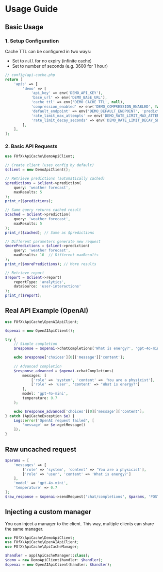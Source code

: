 # Usage Guide

## Basic Usage

### 1. Setup Configuration

Cache TTL can be configured in two ways:
- Set to `null` for no expiry (infinite cache)
- Set to number of seconds (e.g. 3600 for 1 hour)

```php
// config/api-cache.php
return [
    'apis' => [
        'demo' => [
            'api_key' => env('DEMO_API_KEY'),
            'base_url' => env('DEMO_BASE_URL'),
            'cache_ttl' => env('DEMO_CACHE_TTL', null),
            'compression_enabled' => env('DEMO_COMPRESSION_ENABLED', false),
            'default_endpoint' => env('DEMO_DEFAULT_ENDPOINT', 'prediction'),
            'rate_limit_max_attempts' => env('DEMO_RATE_LIMIT_MAX_ATTEMPTS', 1000),
            'rate_limit_decay_seconds' => env('DEMO_RATE_LIMIT_DECAY_SECONDS', 60),
        ],
    ],
];
```

### 2. Basic API Requests
```php
use FOfX\ApiCache\DemoApiClient;

// Create client (uses config by default)
$client = new DemoApiClient();

// Retrieve predictions (automatically cached)
$predictions = $client->prediction(
    query: 'weather forecast',
    maxResults: 5
);
print_r($predictions);

// Same query returns cached result
$cached = $client->prediction(
    query: 'weather forecast',
    maxResults: 5
);
print_r($cached); // Same as $predictions

// Different parameters generate new request
$morePredictions = $client->prediction(
    query: 'weather forecast',
    maxResults: 10  // Different maxResults
);
print_r($morePredictions); // More results

// Retrieve report
$report = $client->report(
    reportType: 'analytics',
    dataSource: 'user-interactions'
);
print_r($report);
```

## Real API Example (OpenAI)

```php
use FOfX\ApiCache\OpenAIApiClient;

$openai = new OpenAIApiClient();

try {
    // Simple completion
    $response = $openai->chatCompletions('What is energy?', 'gpt-4o-mini');

    echo $response['choices'][0]['message']['content'];
    
    // Advanced completion
    $response_advanced = $openai->chatCompletions(
        messages: [
            ['role' => 'system', 'content' => 'You are a physicist'],
            ['role' => 'user', 'content' => 'What is energy?']
        ],
        model: 'gpt-4o-mini',
        temperature: 0.7
    );

    echo $response_advanced['choices'][0]['message']['content'];
} catch (ApiCacheException $e) {
    Log::error('OpenAI request failed', [
        'message' => $e->getMessage()
    ]);
}
```

## Raw uncached request

```php
$params = [
    'messages' => [
        ['role' => 'system', 'content' => 'You are a physicist'],
        ['role' => 'user', 'content' => 'What is energy?']
    ],
    'model' => 'gpt-4o-mini',
    'temperature' => 0.7
];
$raw_response = $openai->sendRequest('chat/completions', $params, 'POST');
```

## Injecting a custom manager

You can inject a manager to the client. This way, multiple clients can share the same manager.

```php
use FOfX\ApiCache\DemoApiClient;
use FOfX\ApiCache\OpenAIApiClient;
use FOfX\ApiCache\ApiCacheManager;

$handler = app(ApiCacheManager::class);
$demo = new DemoApiClient(handler: $handler);
$openai = new OpenAIApiClient(handler: $handler);
```

